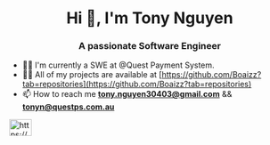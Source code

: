 <h1 align="center">Hi 👋, I'm Tony Nguyen</h1>
<h3 align="center">A passionate Software Engineer</h3>

- 🧑‍💼 I'm currently a SWE at @Quest Payment System.  
- 👨‍💻 All of my projects are available at [https://github.com/Boaizz?tab=repositories](https://github.com/Boaizz?tab=repositories)
- 📫 How to reach me **tony.nguyen30403@gmail.com** && **tonyn@questps.com.au**

<p align="left">
<a href="https://www.linkedin.com/in/toannguyen3004/" target="blank"><img align="center" src="https://raw.githubusercontent.com/rahuldkjain/github-profile-readme-generator/master/src/images/icons/Social/linked-in-alt.svg" alt="https://www.linkedin.com/in/toannguyen3004/" height="30" width="40" /></a>
</p>

<p><img align="left" src="https://github-readme-stats.vercel.app/api/top-langs?username=boaizz&show_icons=true&locale=en&layout=compact" alt="" /></p>
<p><img align="center" src="https://github-readme-streak-stats.herokuapp.com/?user=boaizz&" alt="" /></p>
